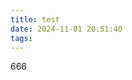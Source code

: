 ```yaml
---
title: test
date: 2024-11-01 20:51:40
tags:
---
```

<!-- ---
title: {{ title }}
date: {{ date }}
author: LBZ
img: 
coverImg: 
top: false
cover: false
toc: true
mathjax: false
password:
summary:
tags:
categories:
--- -->
666

